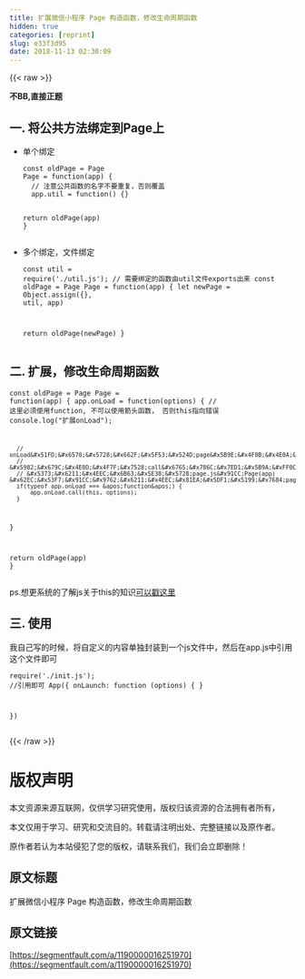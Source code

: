 ```yaml
---
title: 扩展微信小程序 Page 构造函数，修改生命周期函数
hidden: true
categories: [reprint]
slug: e33f3d95
date: 2018-11-13 02:30:09
---
```


{{< raw >}}
<p><strong>&#x4E0D;BB,&#x76F4;&#x63A5;&#x6B63;&#x9898;</strong></p><h2>&#x4E00;. &#x5C06;&#x516C;&#x5171;&#x65B9;&#x6CD5;&#x7ED1;&#x5B9A;&#x5230;Page&#x4E0A;</h2><ul><li><p>&#x5355;&#x4E2A;&#x7ED1;&#x5B9A;</p><pre><code>const oldPage = Page
Page = function(app) {
  // &#x6CE8;&#x610F;&#x516C;&#x5171;&#x51FD;&#x6570;&#x7684;&#x540D;&#x5B57;&#x4E0D;&#x8981;&#x91CD;&#x590D;&#xFF0C;&#x5426;&#x5219;&#x8986;&#x76D6;
  app.util = function() {}
  
  return oldPage(app)
}</code></pre></li><li><p>&#x591A;&#x4E2A;&#x7ED1;&#x5B9A;&#xFF0C;&#x6587;&#x4EF6;&#x7ED1;&#x5B9A;</p><pre><code>const util = require(&apos;./util.js&apos;);  // &#x9700;&#x8981;&#x7ED1;&#x5B9A;&#x7684;&#x51FD;&#x6570;&#x7531;util&#x6587;&#x4EF6;exports&#x51FA;&#x6765;
const oldPage = Page
Page = function(app) {
  let newPage = Object.assign({}, util, app)
  
  return oldPage(newPage)
}</code></pre></li></ul><h2>&#x4E8C;. &#x6269;&#x5C55;&#xFF0C;&#x4FEE;&#x6539;&#x751F;&#x547D;&#x5468;&#x671F;&#x51FD;&#x6570;</h2><pre><code>const oldPage = Page
Page = function(app) {
  app.onLoad = function(options) { // &#x8FD9;&#x91CC;&#x5FC5;&#x987B;&#x4F7F;&#x7528;function, &#x4E0D;&#x53EF;&#x4EE5;&#x4F7F;&#x7528;&#x7BAD;&#x5934;&#x51FD;&#x6570;&#xFF0C; &#x5426;&#x5219;this&#x6307;&#x5411;&#x9519;&#x8BEF;
      console.log(&quot;&#x6269;&#x5C55;onLoad&quot;);
  
      // onLoad&#x51FD;&#x6570;&#x5728;&#x662F;&#x5F53;&#x524D;page&#x5B9E;&#x4F8B;&#x4E0A;&#x4E0B;&#x6587;&#x4E2D;&#x6267;&#x884C;&#xFF0C;&#x6240;&#x4EE5;&#x5F53;&#x524D;&#x7684;this&#x4E3A;&#x5F53;&#x524D;page&#x5B9E;&#x4F8B;
      // &#x5982;&#x679C;&#x4E0D;&#x4F7F;&#x7528;call&#x6765;&#x786C;&#x7ED1;&#x5B9A;&#xFF0C;&#x800C;&#x662F;&#x76F4;&#x63A5;app.onLoad()&#xFF0C;&#x90A3;&#x4E48;onLoad&#x91CC;&#x7684;this&#x5C06;&#x4E3A;app&#x8FD9;&#x4E2A;&#x5BF9;&#x8C61;
      // &#x5373;&#x6211;&#x4EEC;&#x6B63;&#x5E38;&#x5728;page.js&#x91CC;Page(app) &#x62EC;&#x53F7;&#x91CC;&#x9762;&#x6211;&#x4EEC;&#x81EA;&#x5DF1;&#x5199;&#x7684;page&#x5BF9;&#x8C61;
      if(typeof app.onLoad === &apos;function&apos;) {
          app.onLoad.call(this, options); 
      }
  }
  
  return oldPage(app)
}</code></pre><p>ps.&#x60F3;&#x66F4;&#x7CFB;&#x7EDF;&#x7684;&#x4E86;&#x89E3;js&#x5173;&#x4E8E;this&#x7684;&#x77E5;&#x8BC6;<a href="http://sfau.lt/b5U8ps" rel="nofollow noreferrer">&#x53EF;&#x4EE5;&#x6233;&#x8FD9;&#x91CC;</a></p><h2>&#x4E09;. &#x4F7F;&#x7528;</h2><p>&#x6211;&#x81EA;&#x5DF1;&#x5199;&#x7684;&#x65F6;&#x5019;&#xFF0C;&#x5C06;&#x81EA;&#x5B9A;&#x4E49;&#x7684;&#x5185;&#x5BB9;&#x5355;&#x72EC;&#x5C01;&#x88C5;&#x5230;&#x4E00;&#x4E2A;js&#x6587;&#x4EF6;&#x4E2D;&#xFF0C;&#x7136;&#x540E;&#x5728;app.js&#x4E2D;&#x5F15;&#x7528;&#x8FD9;&#x4E2A;&#x6587;&#x4EF6;&#x5373;&#x53EF;</p><pre><code>require(&apos;./init.js&apos;); //&#x5F15;&#x7528;&#x5373;&#x53EF;
App({
  onLaunch: function (options) {
  }

})
</code></pre>
{{< /raw >}}

# 版权声明
本文资源来源互联网，仅供学习研究使用，版权归该资源的合法拥有者所有，

本文仅用于学习、研究和交流目的。转载请注明出处、完整链接以及原作者。 

原作者若认为本站侵犯了您的版权，请联系我们，我们会立即删除！

## 原文标题
扩展微信小程序 Page 构造函数，修改生命周期函数

## 原文链接
[https://segmentfault.com/a/1190000016251970](https://segmentfault.com/a/1190000016251970)

